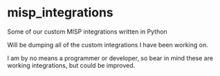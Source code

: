 # misp_integrations
Some of our custom MISP integrations written in Python

Will be dumping all of the custom integrations I have been working on. 

I am by no means a programmer or developer, so bear in mind these are working integrations, but could be improved.
